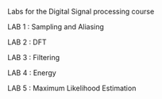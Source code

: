 Labs for the Digital Signal processing course

LAB 1 : Sampling and Aliasing

LAB 2 : DFT

LAB 3 : Filtering

LAB 4 : Energy

LAB 5 : Maximum Likelihood Estimation
